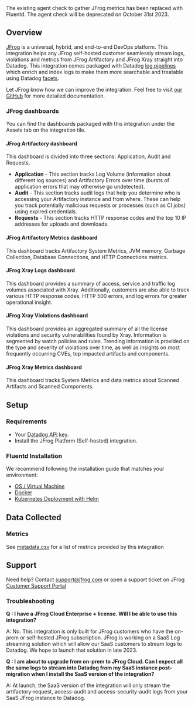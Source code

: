 <div class="alert alert-warning">The existing agent check to gather JFrog metrics has been replaced with Fluentd. The agent check will be deprecated on October 31st 2023.</div>

## Overview

[JFrog][1] is a universal, hybrid, and end-to-end DevOps platform. This integration helps any JFrog self-hosted customer seamlessly stream logs, violations and metrics from JFrog Artifactory and JFrog Xray straight into Datadog. This integration comes packaged with Datadog [log pipelines][2] which enrich and index logs to make them more searchable and treatable using Datadog [facets][3].  

Let JFrog know how we can improve the integration. Feel free to visit [our GitHub][4] for more detailed documentation.

### JFrog dashboards

You can find the dashboards packaged with this integration under the Assets tab on the integration tile.

#### JFrog Artifactory dashboard
This dashboard is divided into three sections: Application, Audit and Requests.
* **Application** - This section tracks Log Volume (information about different log sources) and Artifactory Errors over time (bursts of application errors that may otherwise go undetected).
* **Audit** - This section tracks audit logs that help you determine who is accessing your Artifactory instance and from where. These can help you track potentially malicious requests or processes (such as CI jobs) using expired credentials.
* **Requests** - This section tracks HTTP response codes and the top 10 IP addresses for uploads and downloads.

#### JFrog Artifactory Metrics dashboard
This dashboard tracks Artifactory System Metrics, JVM memory, Garbage Collection, Database Connections, and HTTP Connections metrics.

#### JFrog Xray Logs dashboard
This dashboard provides a summary of access, service and traffic log volumes associated with Xray. Additionally, customers are also able to track various HTTP response codes, HTTP 500 errors, and log errors for greater operational insight.

#### JFrog Xray Violations dashboard
This dashboard provides an aggregated summary of all the license violations and security vulnerabilities found by Xray. Information is segmented by watch policies and rules. Trending information is provided on the type and severity of violations over time, as well as insights on most frequently occurring CVEs, top impacted artifacts and components.

#### JFrog Xray Metrics dashboard
This dashboard tracks System Metrics and data metrics about Scanned Artifacts and Scanned Components.

## Setup

### Requirements

* Your [Datadog API key][5].
* Install the JFrog Platform (Self-hosted) integration.

### Fluentd Installation
We recommend following the installation guide that matches your environment:

* [OS / Virtual Machine][8]
* [Docker][9]
* [Kubernetes Deployment with Helm][10]

## Data Collected

### Metrics

See [metadata.csv][6] for a list of metrics provided by this integration

## Support

Need help? Contact [support@jfrog.com](support@jfrog.com) or open a support ticket on JFrog [Customer Support Portal][7]

### Troubleshooting

**Q : I have a JFrog Cloud Enterprise + license. Will I be able to use this integration?**

A: No. This integration is only built for JFrog customers who have the on-prem or self-hosted JFrog subscription. JFrog is working on a SaaS Log streaming solution which will allow our SaaS customers to stream logs to Datadog. We hope to launch that solution in late 2023.

**Q : I am about to upgrade from on-prem to JFrog Cloud. Can I expect all the same logs to stream into Datadog from my SaaS instance post-migration when I install the SaaS version of the integration?**

A: At launch, the SaaS version of the integration will only stream the artifactory-request, access-audit and access-security-audit logs from your SaaS JFrog instance to Datadog.


[1]: https://jfrog.com/
[2]: https://docs.datadoghq.com/logs/log_configuration/pipelines/?tab=source
[3]: https://docs.datadoghq.com/logs/explorer/facets/
[4]: https://github.com/jfrog/log-analytics-datadog
[5]: https://app.datadoghq.com/organization-settings/api-keys
[6]: https://github.com/DataDog/integrations-extras/blob/master/jfrog_platform_self_hosted/metadata.csv
[7]: https://support.jfrog.com/s/login/?language=en_US&ec=302&startURL=%2Fs%2F
[8]: https://github.com/jfrog/log-analytics-datadog#os--virtual-machine
[9]: https://github.com/jfrog/log-analytics-datadog#docker
[10]: https://github.com/jfrog/log-analytics-datadog#kubernetes-deployment-with-helm
